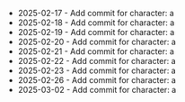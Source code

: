 - 2025-02-17 - Add commit for character: a
- 2025-02-18 - Add commit for character: a
- 2025-02-19 - Add commit for character: a
- 2025-02-20 - Add commit for character: a
- 2025-02-21 - Add commit for character: a
- 2025-02-22 - Add commit for character: a
- 2025-02-23 - Add commit for character: a
- 2025-02-26 - Add commit for character: a
- 2025-03-02 - Add commit for character: a
